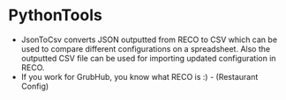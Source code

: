 # PythonTools
* JsonToCsv converts JSON outputted from RECO to CSV which can be used to compare different configurations on a spreadsheet. Also the outputted CSV file can be used for importing updated configuration in RECO.
* If you work for GrubHub, you know what RECO is :) - (Restaurant Config)
